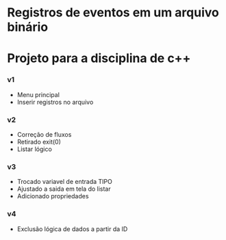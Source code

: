 # Registros de eventos em um arquivo binário


# Projeto para a disciplina de c++  

<h3>v1</h3>
<ul>
  <li>Menu principal</li>
  <li>Inserir registros no arquivo</li>
</ul>

<h3>v2</h3>
<ul>
  <li>Correção de fluxos</li>
  <li>Retirado exit(0)</li>
  <li>Listar lógico</li>
</ul>

<h3>v3</h3>
<ul>
  <li>Trocado variavel de entrada TIPO</li>
  <li>Ajustado a saida em tela do listar</li>
  <li>Adicionado propriedades</li>
</ul>

<h3>v4</h3>
<ul>
  <li>Exclusão lógica de dados a partir da ID</li>
</ul>

